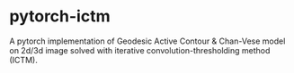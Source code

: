 # pytorch-ictm
A pytorch implementation of Geodesic Active Contour &amp; Chan-Vese model on 2d/3d image solved with iterative convolution-thresholding method (ICTM).
